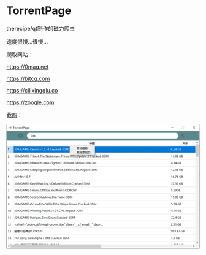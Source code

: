 # TorrentPage
 therecipe/qt制作的磁力爬虫

速度很慢...很慢...

爬取网站：

https://0mag.net

https://bitcq.com

https://cilixingqiu.co

https://zooqle.com

截图：

![image-20210111210104726.png](https://raw.githubusercontent.com/kkkunny/TorrentPage/main/images/image-20210111210104726.png)
